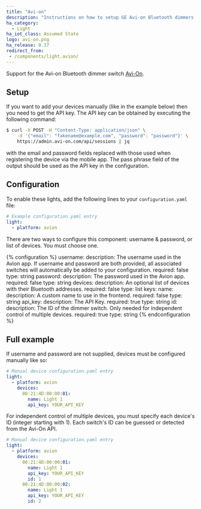 ```yaml
---
title: "Avi-on"
description: "Instructions on how to setup GE Avi-on Bluetooth dimmers within Home Assistant."
ha_category:
  - Light
ha_iot_class: Assumed State
logo: avi-on.png
ha_release: 0.37
redirect_from:
 - /components/light.avion/
---
```


Support for the Avi-on Bluetooth dimmer switch [Avi-On](http://avi-on.com/).

## Setup

If you want to add your devices manually (like in the example below) then you need to get the API key. The API key can be obtained by executing the following command:

```bash
$ curl -X POST -H "Content-Type: application/json" \
    -d '{"email": "fakename@example.com", "password": "password"}' \
    https://admin.avi-on.com/api/sessions | jq
```

with the email and password fields replaced with those used when registering the device via the mobile app. The pass phrase field of the output should be used as the API key in the configuration.

## Configuration

To enable these lights, add the following lines to your `configuration.yaml` file:

```yaml
# Example configuration.yaml entry
light:
  - platform: avion
```

There are two ways to configure this component: username & password, or list of devices. You must choose one.

{% configuration %}
username:
  description: The username used in the Avion app. If username and password are both provided, all associated switches will automatically be added to your configuration.
  required: false
  type: string
password:
  description: The password used in the Avion app.
  required: false
  type: string
devices:
  description: An optional list of devices with their Bluetooth addresses.
  required: false
  type: list
  keys:
    name:
      description: A custom name to use in the frontend.
      required: false
      type: string
    api_key:
      description: The API Key.
      required: true
      type: string
    id:
      description: The ID of the dimmer switch. Only needed for independent control of multiple devices.
      required: true
      type: string
{% endconfiguration %}

## Full example

If username and password are not supplied, devices must be configured manually like so:

```yaml
# Manual device configuration.yaml entry
light:
  - platform: avion
    devices:
      00:21:4D:00:00:01:
        name: Light 1
        api_key: YOUR_API_KEY
```

For independent control of multiple devices, you must specify each device's ID (integer starting with 1). Each switch's ID can be guessed or detected from the Avi-On API.

```yaml
# Manual device configuration.yaml entry
light:
  - platform: avion
    devices:
      00:21:4D:00:00:01:
        name: Light 1
        api_key: YOUR_API_KEY
        id: 1
      00:21:4D:00:00:02:
        name: Light 1
        api_key: YOUR_API_KEY
        id: 2
```
